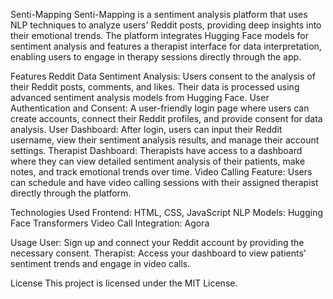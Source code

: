 Senti-Mapping
Senti-Mapping is a sentiment analysis platform that uses NLP techniques to analyze users' Reddit posts, providing deep insights into their emotional trends. The platform integrates Hugging Face models for sentiment analysis and features a therapist interface for data interpretation, enabling users to engage in therapy sessions directly through the app.

Features
Reddit Data Sentiment Analysis: Users consent to the analysis of their Reddit posts, comments, and likes. Their data is processed using advanced sentiment analysis models from Hugging Face.
User Authentication and Consent: A user-friendly login page where users can create accounts, connect their Reddit profiles, and provide consent for data analysis.
User Dashboard: After login, users can input their Reddit username, view their sentiment analysis results, and manage their account settings.
Therapist Dashboard: Therapists have access to a dashboard where they can view detailed sentiment analysis of their patients, make notes, and track emotional trends over time.
Video Calling Feature: Users can schedule and have video calling sessions with their assigned therapist directly through the platform.

Technologies Used
Frontend: HTML, CSS, JavaScript
NLP Models: Hugging Face Transformers
Video Call Integration: Agora

Usage
User: Sign up and connect your Reddit account by providing the necessary consent.
Therapist: Access your dashboard to view patients' sentiment trends and engage in video calls.


License
This project is licensed under the MIT License.

